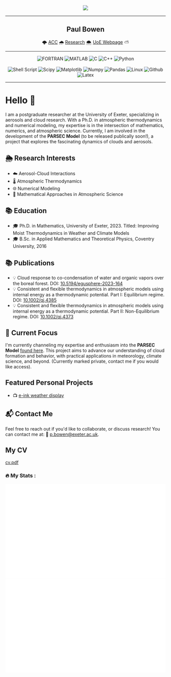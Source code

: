 <div id="header" align="center">
  <img src="https://media.giphy.com/media/fxa8UyRChmyT2wi5KA/giphy.gif" width="150"/>
  
---
## Paul Bowen
:cloud_with_lightning: [ACC](https://mathematics.exeter.ac.uk/aerosol-clouds/) 
:cloud_with_rain: [Research](https://mathematics.exeter.ac.uk/aerosol-clouds/research/)
:cloud_with_snow: [UoE Webpage](https://mathematics.exeter.ac.uk/staff/pb475)
:partly_sunny: 
</div>

---
<div align="center">
    <!-- (https://github.com/Ileriayo/markdown-badges) -->
    <!-- Replace with your skills -->
    <img src="https://img.shields.io/badge/FORTRAN-%23734F96.svg?style=for-the-badge&logo=fortran&logoColor=white" alt="FORTRAN" />
    <img src="https://img.shields.io/badge/MATLAB-%23ffffff.svg?style=for-the-badge&logo=Matplotlib&logoColor=black" alt="MATLAB" />
    <img src="https://img.shields.io/badge/c-%2300599C.svg?style=for-the-badge&logo=c&logoColor=white" alt="C" />
    <img src="https://img.shields.io/badge/c++-%2300599C.svg?style=for-the-badge&logo=c%2B%2B&logoColor=white" alt="C++" />
    <img src="https://img.shields.io/badge/python-3670A0?style=for-the-badge&logo=python&logoColor=ffdd54" alt="Python" />
    <br></br>
    <img src="https://img.shields.io/badge/shell_script-%23121011.svg?style=for-the-badge&logo=gnu-bash&logoColor=white)" alt="Shell Script" />
    <img src="https://img.shields.io/badge/SciPy-%230C55A5.svg?style=for-the-badge&logo=scipy&logoColor=%white" alt="Scipy" />
    <img src="https://img.shields.io/badge/Matplotlib-%23ffffff.svg?style=for-the-badge&logo=Matplotlib&logoColor=black" alt="Matplotlib" />
    <img src="https://img.shields.io/badge/numpy-%23013243.svg?style=for-the-badge&logo=numpy&logoColor=white" alt="Numpy" />
    <img src="https://img.shields.io/badge/pandas-%23150458.svg?style=for-the-badge&logo=pandas&logoColor=white" alt="Pandas" />
    <img src="https://img.shields.io/badge/Linux-FCC624?style=for-the-badge&logo=linux&logoColor=black" alt="Linux" />
    <img src="https://img.shields.io/badge/github-%23121011.svg?style=for-the-badge&logo=github&logoColor=white" alt="Github" />
    <img src="https://img.shields.io/badge/latex-%23008080.svg?style=for-the-badge&logo=latex&logoColor=white" alt="Latex" />
</div>


---
# Hello 👋

I am a postgraduate researcher at the University of Exeter, specializing in aerosols and cloud research. With a Ph.D. in atmospheric thermodynamics and numerical modeling, my expertise is in the intersection of mathematics, numerics, and atmospheric science. Currently, I am involved in the development of the **PARSEC Model** (to be released publically soon!), a project that explores the fascinating dynamics of clouds and aerosols.

## 🌦️ Research Interests

- ☁️ Aerosol-Cloud Interactions
- 🌡️ Atmospheric Thermodynamics
- 🌐 Numerical Modeling
- 🧮 Mathematical Approaches in Atmospheric Science

## 📚 Education

- 🎓 Ph.D. in Mathematics, University of Exeter, 2023. Titled: Improving Moist Thermodynamics in Weather and Climate Models
- 🎓 B.Sc. in Applied Mathematics and Theoretical Physics, Coventry University, 2016

## 📚 Publications

- :bulb: Cloud response to co-condensation of water and organic vapors over the boreal forest. DOI: [10.5194/egusphere-2023-164](https://doi.org/10.5194/egusphere-2023-164)
- :bulb: Consistent and flexible thermodynamics in atmospheric models using internal energy as a thermodynamic potential. Part I: Equilibrium regime. DOI: [10.1002/qj.4385](https://doi.org/10.1002/qj.4385)
- :bulb: Consistent and flexible thermodynamics in atmospheric models using internal energy as a thermodynamic potential. Part II: Non-Equilibrium regime. DOI: [10.1002/qj.4373](https://rmets.onlinelibrary.wiley.com/doi/10.1002/qj.4373)

## 🌟 Current Focus

I'm currently channeling my expertise and enthusiasm into the **PARSEC Model** [found here](https://github.com/UoE-ACC/parsec). This project aims to advance our understanding of cloud formation and behavior, with practical applications in meteorology, climate science, and beyond.
(Currently marked private, contact me if you would like access).

## Featured Personal Projects
 - 📺 [e-ink weather display](https://github.com/pb475/e-ink_weatherdisplay/)

## 📬 Contact Me

Feel free to reach out if you'd like to collaborate, or discuss research! You can contact me at: 📧 [p.bowen@exeter.ac.uk](mailto:p.bowen@exeter.ac.uk).

<!--- ## 🌐 Connect with Me --->

<!--- Let's connect on [LinkedIn](https://www.linkedin.com/in/your-profile) to stay updated on my latest research and projects.--->

## My CV
[cv.pdf](cv.pdf)

<!--- 
### :hammer_and_wrench: Languages and Tools :
<div>
  <img src="https://github.com/devicons/devicon/blob/master/icons/python/python-original-wordmark.svg" title="Python" alt="Python" width="40" height="40"/>&nbsp;
  <img src="https://github.com/devicons/devicon/blob/master/icons/matlab/matlab-original.svg" title="MATLAB" alt="MATLAB" width="40" height="40"/>&nbsp;
  <img src="https://avatars.githubusercontent.com/u/53436240?s=200&v=4" title="MATLAB" alt="MATLAB" width="40" height="40"/>&nbsp;
</div>
--->

### :fire: My Stats :

<a href="https://github.com/pb475/github-stats">
<img src="https://raw.githubusercontent.com/pb475/github-stats/master/generated/overview.svg#gh-dark-mode-only" />
<img src="https://raw.githubusercontent.com/pb475/github-stats/master/generated/languages.svg#gh-dark-mode-only" />
</a>

<!--- ![](https://raw.githubusercontent.com/pb475/github-stats/master/generated/overview.svg#gh-dark-mode-only)--->
<!--- ![](https://raw.githubusercontent.com/username/github-stats/master/generated/overview.svg#gh-light-mode-only) --->
<!--- ![](https://raw.githubusercontent.com/pb475/github-stats/master/generated/languages.svg#gh-dark-mode-only)--->
<!--- ![](https://raw.githubusercontent.com/username/github-stats/master/generated/languages.svg#gh-light-mode-only) --->

<!--- TODO: authorise stats for private repos --->
<!--- [![GitHub Streak](http://github-readme-streak-stats.herokuapp.com?user=pb475&theme=dark&background=000000)](https://git.io/streak-stats) --->

<!--- [![my stats](https://github-readme-stats.vercel.app/api?username=pb475)](https://github.com/pb475/github-readme-stats) --->
